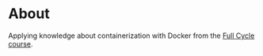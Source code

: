# About

Applying knowledge about containerization with Docker from the [Full Cycle course](https://fullcycle.com.br/).